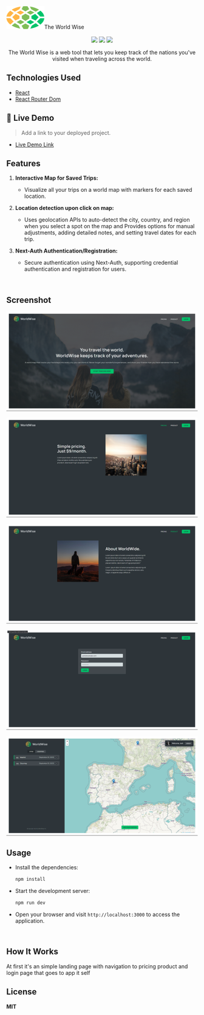 <div class="display: flex; align-items:center; justify-content:center; width:20px;">
              <img src="https://github.com/BishoyLabib7/worldwise/blob/main/public/icon.png" style="height: 60px; width: 100px;" /><span align="center">The World Wise</span>
</div>
<br/>

<div align="center">
<img src="https://img.shields.io/npm/v/npm.svg?logo=npm"/>
<img src="https://img.shields.io/badge/react-v18.2.0-blue?logo=react"/>
<img src="https://img.shields.io/badge/reactrouterdom-v6.14.2-red?logo=reactrouter"/>
</div>

<p align="center">The World Wise is a web tool that lets you keep track of the nations you've visited when traveling across the world.</p>

## Technologies Used

- [React](https://react.dev/)
- [React Router Dom](https://reactrouter.com/en/main)

## 🚀 Live Demo <a name="live-demo"></a>

> Add a link to your deployed project.

- [Live Demo Link](https://roaring-salamander-07aea0.netlify.app/)

## Features

1. **Interactive Map for Saved Trips:**
   - Visualize all your trips on a world map with markers for each saved location.

2. **Location detection upon click on map:**
   - Uses geolocation APIs to auto-detect the city, country, and region when you select a spot on the map and Provides options for manual adjustments, adding detailed notes, and setting travel dates for each trip.

3. **Next-Auth Authentication/Registration:**
   - Secure authentication using Next-Auth, supporting credential authentication and registration for users.
<br/>

## Screenshot

![Home page](https://github.com/BishoyLabib7/worldwise/blob/main/public/homepage.png)

![Pricing page](https://github.com/BishoyLabib7/worldwise/blob/main/public/Pricing.png)

![Product page](https://github.com/BishoyLabib7/worldwise/blob/main/public/Product.png)

![Authentication page](https://github.com/BishoyLabib7/worldwise/blob/main/public/authentication.png)

![image](https://github.com/BishoyLabib7/worldwise/blob/main/public/data.png)

## Usage

- Install the dependencies:

  ```bash
  npm install
  ```
- Start the development server:

  ```bash
  npm run dev
  ```

- Open your browser and visit `http://localhost:3000` to access the application.

<br/>

## How It Works

At first it's an simple landing page with navigation to pricing product and login page that goes to app it self

## License

**MIT**
